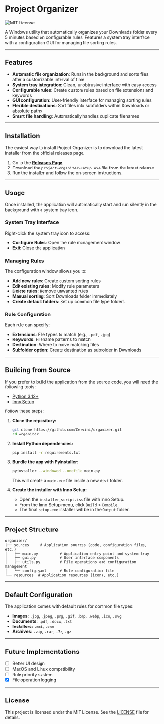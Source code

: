 # Project Organizer

![MIT License](https://img.shields.io/badge/license-MIT-blue.svg)

A Windows utility that automatically organizes your Downloads folder every 5 minutes based on configurable rules. Features a system tray interface with a configuration GUI for managing file sorting rules.

---

## Features

- **Automatic file organization**: Runs in the background and sorts files after a customizable interval of time
- **System tray integration**: Clean, unobtrusive interface with easy access
- **Configurable rules**: Create custom rules based on file extensions and keywords
- **GUI configuration**: User-friendly interface for managing sorting rules
- **Flexible destinations**: Sort files into subfolders within Downloads or absolute paths
- **Smart file handling**: Automatically handles duplicate filenames

---

## Installation

The easiest way to install Project Organizer is to download the latest installer from the official releases page.

1.  Go to the [**Releases Page**](https://github.com/Cervini/project_organizer/releases).
2.  Download the `project-organizer-setup.exe` file from the latest release.
3.  Run the installer and follow the on-screen instructions.

---

## Usage

Once installed, the application will automatically start and run silently in the background with a system tray icon.

### System Tray Interface

Right-click the system tray icon to access:
- **Configure Rules**: Open the rule management window
- **Exit**: Close the application

### Managing Rules

The configuration window allows you to:
- **Add new rules**: Create custom sorting rules
- **Edit existing rules**: Modify rule parameters
- **Delete rules**: Remove unwanted rules
- **Manual sorting**: Sort Downloads folder immediately
- **Create default folders**: Set up common file type folders

### Rule Configuration

Each rule can specify:
- **Extensions**: File types to match (e.g., `.pdf`, `.jpg`)
- **Keywords**: Filename patterns to match
- **Destination**: Where to move matching files
- **Subfolder option**: Create destination as subfolder in Downloads

---

## Building from Source

If you prefer to build the application from the source code, you will need the following tools:

* [Python 3.12+](https://www.python.org/)
* [Inno Setup](https://jrsoftware.org/isinfo.php)

Follow these steps:

1.  **Clone the repository:**
    ```bash
    git clone https://github.com/Cervini/organizer.git
    cd organizer
    ```

2.  **Install Python dependencies:**
    ```bash
    pip install -r requirements.txt
    ```

3.  **Bundle the app with PyInstaller:**
    ```bash
    pyinstaller --windowed --onefile main.py
    ```
    This will create a `main.exe` file inside a new `dist` folder.

4.  **Create the installer with Inno Setup:**
    * Open the `installer_script.iss` file with Inno Setup.
    * From the Inno Setup menu, click `Build` > `Compile`.
    * The final `setup.exe` installer will be in the `Output` folder.

---

## Project Structure

```
organizer/
├── sources     # Application sources (code, configuration files, etc.)
│   ├── main.py          # Application entry point and system tray
│   ├── gui.py           # User interface components
│   ├── utils.py         # File operations and configuration management
│   └── config.yaml      # Rule configuration file
└── resources  # Application resources (icons, etc.)
```

---

## Default Configuration

The application comes with default rules for common file types:
- **Images**: `.jpg`, `.jpeg`, `.png`, `.gif`, `.bmp`, `.webp`, `.ico`, `.svg`
- **Documents**: `.pdf`, `.docx`, `.txt`
- **Installers**: `.msi`, `.exe`
- **Archives**: `.zip`, `.rar`, `.7z`, `.gz`

---

## Future Implementations

 - [ ] Better UI design
 - [ ] MacOS and Linux compatibility
 - [ ] Rule priority system
 - [x] File operation logging

---

## License

This project is licensed under the MIT License. See the [LICENSE](LICENSE) file for details.